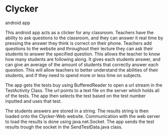 # Clycker
android app

This android app acts as a clicker for any classroom.  Teachers have the ability to ask questions to the classroom, and they can answer it real time by pressing the answer they think is correct on their phone.  Teachers add questions to the website and throughout their lecture they can ask their students to answer the specified question.  This allows the teacher to know how many students are following along.  It gives each students answer, and can give an average of the amount of students that correctly answer each question.  This will allow teachers to better understand the abilities of their students, and if they need to spend more or less time on subjects.      

The app gets the tests buy using BufferedReader to open a url stream in the TestActivity Class.  The url points to a text file on the server which holds all of the tests.  The app then selects the test based on the test number inputted and uses that test.   

The students answers are stored in a string.  The results string is then loaded onto the Clycker-Web website.  Communication with the web server to load the results is done using java.net.Socket.  The app sends the test results trough the socket in the SendTestData.java class.  

